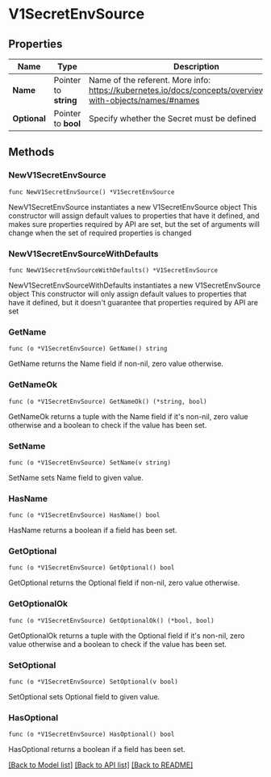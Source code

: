 # V1SecretEnvSource

## Properties

Name | Type | Description | Notes
------------ | ------------- | ------------- | -------------
**Name** | Pointer to **string** | Name of the referent. More info: https://kubernetes.io/docs/concepts/overview/working-with-objects/names/#names | [optional] 
**Optional** | Pointer to **bool** | Specify whether the Secret must be defined | [optional] 

## Methods

### NewV1SecretEnvSource

`func NewV1SecretEnvSource() *V1SecretEnvSource`

NewV1SecretEnvSource instantiates a new V1SecretEnvSource object
This constructor will assign default values to properties that have it defined,
and makes sure properties required by API are set, but the set of arguments
will change when the set of required properties is changed

### NewV1SecretEnvSourceWithDefaults

`func NewV1SecretEnvSourceWithDefaults() *V1SecretEnvSource`

NewV1SecretEnvSourceWithDefaults instantiates a new V1SecretEnvSource object
This constructor will only assign default values to properties that have it defined,
but it doesn't guarantee that properties required by API are set

### GetName

`func (o *V1SecretEnvSource) GetName() string`

GetName returns the Name field if non-nil, zero value otherwise.

### GetNameOk

`func (o *V1SecretEnvSource) GetNameOk() (*string, bool)`

GetNameOk returns a tuple with the Name field if it's non-nil, zero value otherwise
and a boolean to check if the value has been set.

### SetName

`func (o *V1SecretEnvSource) SetName(v string)`

SetName sets Name field to given value.

### HasName

`func (o *V1SecretEnvSource) HasName() bool`

HasName returns a boolean if a field has been set.

### GetOptional

`func (o *V1SecretEnvSource) GetOptional() bool`

GetOptional returns the Optional field if non-nil, zero value otherwise.

### GetOptionalOk

`func (o *V1SecretEnvSource) GetOptionalOk() (*bool, bool)`

GetOptionalOk returns a tuple with the Optional field if it's non-nil, zero value otherwise
and a boolean to check if the value has been set.

### SetOptional

`func (o *V1SecretEnvSource) SetOptional(v bool)`

SetOptional sets Optional field to given value.

### HasOptional

`func (o *V1SecretEnvSource) HasOptional() bool`

HasOptional returns a boolean if a field has been set.


[[Back to Model list]](../README.md#documentation-for-models) [[Back to API list]](../README.md#documentation-for-api-endpoints) [[Back to README]](../README.md)


